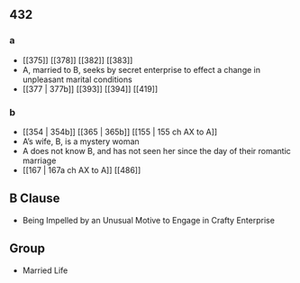 ## 432
### a
- [[375]] [[378]] [[382]] [[383]] 
- A, married to B, seeks by secret enterprise to effect a change in unpleasant marital conditions
- [[377 | 377b]] [[393]] [[394]] [[419]] 

### b
- [[354 | 354b]] [[365 | 365b]] [[155 | 155 ch AX to A]] 
- A’s wife, B, is a mystery woman
- A does not know B, and has not seen her since the day of their romantic marriage
- [[167 | 167a ch AX to A]] [[486]] 

## B Clause
- Being Impelled by an Unusual Motive to Engage in Crafty Enterprise

## Group
- Married Life

